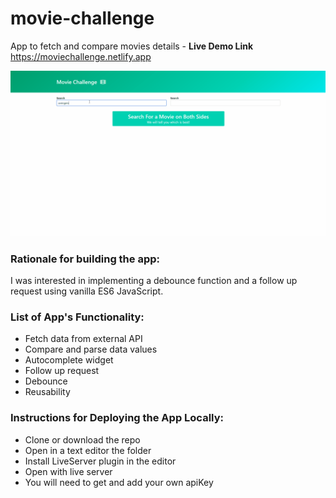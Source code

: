 # movie-challenge 
App to fetch and compare movies details - **Live Demo Link** https://moviechallenge.netlify.app


![](images/moviechallengepreview.gif)

### Rationale for building the app: 
I was interested in implementing a debounce function and a follow up request using vanilla ES6 JavaScript.

### List of App's Functionality:
* Fetch data from external API
* Compare and parse data values
* Autocomplete widget
* Follow up request
* Debounce
* Reusability

### Instructions for Deploying the App Locally:
* Clone or download the repo
* Open in a text editor the folder
* Install LiveServer plugin in the editor
* Open with live server
* You will need to get and add your own apiKey
